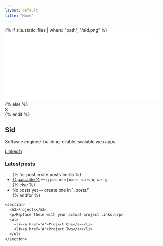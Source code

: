 ```yaml
---
layout: default
title: "Home"
---
```


<div class="home-grid">
  <div class="profile-card card">
    {% if site.static_files | where: "path", "/sid.png" %}
      <img src="/sid.png" alt="Sid" class="avatar">
    {% else %}
      <div class="avatar placeholder">S</div>
    {% endif %}
    <h2>Sid</h2>
    <p class="lead">Software engineer building reliable, scalable web apps.</p>
    <p><a class="btn" href="https://www.linkedin.com/in/sid1992/" target="_blank">LinkedIn</a></p>
  </div>

  <div>
    <section>
      <h3>Latest posts</h3>
      <ul>
        {% for post in site.posts limit:5 %}
          <li><a href="{{ post.url | relative_url }}">{{ post.title }}</a> — <small>{{ post.date | date: "%b %-d, %Y" }}</small></li>
        {% else %}
          <li>No posts yet — create one in `_posts/`</li>
        {% endfor %}
      </ul>
    </section>

    <section>
      <h3>Projects</h3>
      <p>Replace these with your actual project links.</p>
      <ul>
        <li><a href="#">Project One</a></li>
        <li><a href="#">Project Two</a></li>
      </ul>
    </section>
  </div>
</div>
